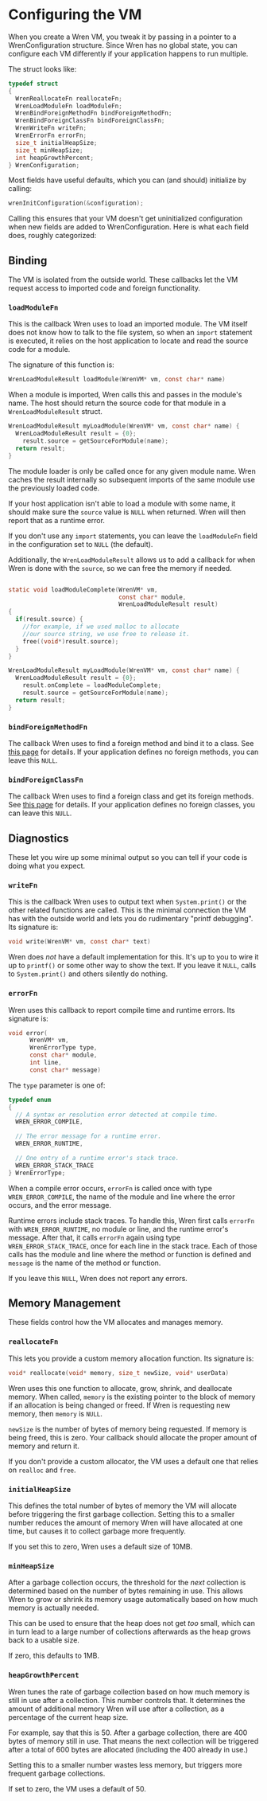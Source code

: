 # Configuring the VM

When you create a Wren VM, you tweak it by passing in a pointer to a
WrenConfiguration structure. Since Wren has no global state, you can configure
each VM differently if your application happens to run multiple.

The struct looks like:

```c
typedef struct
{
  WrenReallocateFn reallocateFn;
  WrenLoadModuleFn loadModuleFn;
  WrenBindForeignMethodFn bindForeignMethodFn;
  WrenBindForeignClassFn bindForeignClassFn;
  WrenWriteFn writeFn;
  WrenErrorFn errorFn;
  size_t initialHeapSize;
  size_t minHeapSize;
  int heapGrowthPercent;
} WrenConfiguration;
```

Most fields have useful defaults, which you can (and should) initialize by
calling:

```c
wrenInitConfiguration(&configuration);
```

Calling this ensures that your VM doesn't get uninitialized configuration when
new fields are added to WrenConfiguration. Here is what each field does, roughly
categorized:

## Binding

The VM is isolated from the outside world. These callbacks let the VM request
access to imported code and foreign functionality.

### **`loadModuleFn`**

This is the callback Wren uses to load an imported module. The VM itself does
not know how to talk to the file system, so when an `import` statement is
executed, it relies on the host application to locate and read the source code
for a module.

The signature of this function is:

```c
WrenLoadModuleResult loadModule(WrenVM* vm, const char* name)
```

When a module is imported, Wren calls this and passes in the module's name. The
host should return the source code for that module in a `WrenLoadModuleResult` struct.

```c
WrenLoadModuleResult myLoadModule(WrenVM* vm, const char* name) {
  WrenLoadModuleResult result = {0};
    result.source = getSourceForModule(name);
  return result;
}
```

The module loader is only be called once for any given module name. Wren caches
the result internally so subsequent imports of the same module use the
previously loaded code.

If your host application isn't able to load a module with some name, it should
make sure the `source` value is `NULL` when returned. Wren will then report that as a runtime error.

If you don't use any `import` statements, you can leave the `loadModuleFn` field in
the configuration set to `NULL` (the default).

Additionally, the `WrenLoadModuleResult` allows us to add a callback for when Wren is 
done with the `source`, so we can free the memory if needed.

```c

static void loadModuleComplete(WrenVM* vm, 
                               const char* module,
                               WrenLoadModuleResult result) 
{
  if(result.source) {
    //for example, if we used malloc to allocate
    //our source string, we use free to release it.
    free((void*)result.source);
  }
}

WrenLoadModuleResult myLoadModule(WrenVM* vm, const char* name) {
  WrenLoadModuleResult result = {0};
    result.onComplete = loadModuleComplete;
    result.source = getSourceForModule(name);
  return result;
}
```

### **`bindForeignMethodFn`**

The callback Wren uses to find a foreign method and bind it to a class. See
[this page][foreign method] for details. If your application defines no foreign
methods, you can leave this `NULL`.

[foreign method]: /embedding/calling-c-from-wren.html

### **`bindForeignClassFn`**

The callback Wren uses to find a foreign class and get its foreign methods. See
[this page][foreign class] for details. If your application defines no foreign
classes, you can leave this `NULL`.

[foreign class]: /embedding/storing-c-data.html

## Diagnostics

These let you wire up some minimal output so you can tell if your code is doing
what you expect.

### **`writeFn`**

This is the callback Wren uses to output text when `System.print()` or the other
related functions are called. This is the minimal connection the VM has with the
outside world and lets you do rudimentary "printf debugging". Its signature is:

```c
void write(WrenVM* vm, const char* text)
```

Wren does *not* have a default implementation for this. It's up to you to wire
it up to `printf()` or some other way to show the text. If you leave it `NULL`,
calls to `System.print()` and others silently do nothing.

### **`errorFn`**

Wren uses this callback to report compile time and runtime errors. Its signature
is:

```c
void error(
      WrenVM* vm, 
      WrenErrorType type,
      const char* module,
      int line,
      const char* message)
```

The `type` parameter is one of:

```c
typedef enum
{
  // A syntax or resolution error detected at compile time.
  WREN_ERROR_COMPILE,

  // The error message for a runtime error.
  WREN_ERROR_RUNTIME,

  // One entry of a runtime error's stack trace.
  WREN_ERROR_STACK_TRACE
} WrenErrorType;
```

When a compile error occurs, `errorFn` is called once with type
`WREN_ERROR_COMPILE`, the name of the module and line where the error occurs,
and the error message.

Runtime errors include stack traces. To handle this, Wren first calls `errorFn`
with `WREN_ERROR_RUNTIME`, no module or line, and the runtime error's message.
After that, it calls `errorFn` again using type `WREN_ERROR_STACK_TRACE`, once
for each line in the stack trace. Each of those calls has the module and line
where the method or function is defined and `message` is the name of the method
or function.

If you leave this `NULL`, Wren does not report any errors.

## Memory Management

These fields control how the VM allocates and manages memory.

### **`reallocateFn`**

This lets you provide a custom memory allocation function. Its signature is:

```c
void* reallocate(void* memory, size_t newSize, void* userData)
```

Wren uses this one function to allocate, grow, shrink, and deallocate memory.
When called, `memory` is the existing pointer to the block of memory if an
allocation is being changed or freed. If Wren is requesting new memory, then
`memory` is `NULL`.

`newSize` is the number of bytes of memory being requested. If memory is being
freed, this is zero. Your callback should allocate the proper amount of memory
and return it.

If you don't provide a custom allocator, the VM uses a default one that relies
on `realloc` and `free`.

### **`initialHeapSize`**

This defines the total number of bytes of memory the VM will allocate before
triggering the first garbage collection. Setting this to a smaller number
reduces the amount of memory Wren will have allocated at one time, but causes it
to collect garbage more frequently.

If you set this to zero, Wren uses a default size of 10MB.

### **`minHeapSize`**

After a garbage collection occurs, the threshold for the *next* collection is
determined based on the number of bytes remaining in use. This allows Wren to
grow or shrink its memory usage automatically based on how much memory is
actually needed.

This can be used to ensure that the heap does not get *too* small, which can
in turn lead to a large number of collections afterwards as the heap grows
back to a usable size.

If zero, this defaults to 1MB.

### **`heapGrowthPercent`**

Wren tunes the rate of garbage collection based on how much memory is still in
use after a collection. This number controls that. It determines the amount of
additional memory Wren will use after a collection, as a percentage of the
current heap size.

For example, say that this is 50. After a garbage collection, there are 400
bytes of memory still in use. That means the next collection will be triggered
after a total of 600 bytes are allocated (including the 400 already in use.)

Setting this to a smaller number wastes less memory, but triggers more
frequent garbage collections.

If set to zero, the VM uses a default of 50.
